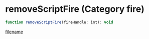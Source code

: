 # removeScriptFire (Category fire)

```js
function removeScriptFire(fireHandle: int): void
```

[filename](removeScriptFire_m.md ':include')